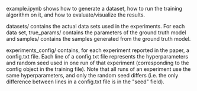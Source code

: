 example.ipynb shows how to generate a dataset, how to run the training algorithm on it, and how to evaluate/visualize the results.

datasets/ contains the actual data sets used in the experiments. For each data set, true_params/ contains the parameters of the ground truth model and samples/ contains the samples generated from the ground truth model.

experiments_config/ contains, for each experiment reported in the paper, a config.txt file. Each line of a config.txt file represents the hyperparameters and random seed used in one run of that experiment (corresponding to the config object in the training file). Note that all runs of an experiment use the same hyperparameters, and only the random seed differs (i.e. the only difference between lines in a config.txt file is in the "seed" field).
